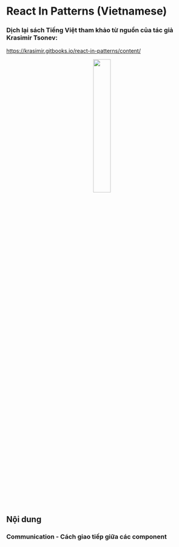# React In Patterns (Vietnamese)  
### Dịch lại sách Tiếng Việt tham khảo từ nguồn của tác giả Krasimir Tsonev:  
https://krasimir.gitbooks.io/react-in-patterns/content/

<div align="center">
  <img src="https://krasimir.gitbooks.io/react-in-patterns/content/cover.jpg" width="30%" />
</div>

## Nội dung

### Communication - Cách giao tiếp giữa các component
